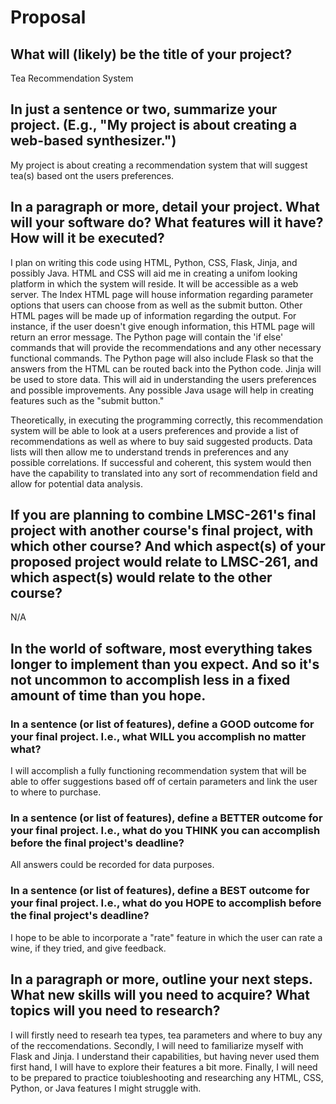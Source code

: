 # Proposal

## What will (likely) be the title of your project?

Tea Recommendation System

## In just a sentence or two, summarize your project. (E.g., "My project is about creating a web-based synthesizer.")

My project is about creating a recommendation system that will suggest tea(s) based ont the users preferences.

## In a paragraph or more, detail your project. What will your software do? What features will it have? How will it be executed?

I plan on writing this code using HTML, Python, CSS, Flask, Jinja, and possibly Java. HTML and CSS will aid me in creating a unifom looking platform in which the system will reside. It will be accessible as a web server. The Index HTML page will house information regarding parameter options that users can choose from as well as the submit button. Other HTML pages will be made up of information regarding the output. For instance, if the user doesn't give enough information, this HTML page will return an error message. The Python page will contain the 'if else' commands that will provide the recommendations and any other necessary functional commands. The Python page will also include Flask so that the answers from the HTML can be routed back into the Python code. Jinja will be used to store data. This will aid in understanding the users preferences and possible improvements. Any possible Java usage will help in creating features such as the "submit button."

Theoretically, in executing the programming correctly, this recommendation system will be able to look at a users preferences and provide a list of recommendations as well as where to buy said suggested products. Data lists will then allow me to understand trends in preferences and any possible correlations. If successful and coherent, this system would then have the capability to translated into any sort of recommendation field and allow for potential data analysis. 

## If you are planning to combine LMSC-261's final project with another course's final project, with which other course? And which aspect(s) of your proposed project would relate to LMSC-261, and which aspect(s) would relate to the other course?

N/A

## In the world of software, most everything takes longer to implement than you expect. And so it's not uncommon to accomplish less in a fixed amount of time than you hope.

### In a sentence (or list of features), define a GOOD outcome for your final project. I.e., what WILL you accomplish no matter what?

I will accomplish a fully functioning recommendation system that will be able to offer suggestions based off of certain parameters and link the user to where to purchase.

### In a sentence (or list of features), define a BETTER outcome for your final project. I.e., what do you THINK you can accomplish before the final project's deadline?

All answers could be recorded for data purposes. 

### In a sentence (or list of features), define a BEST outcome for your final project. I.e., what do you HOPE to accomplish before the final project's deadline?

I hope to be able to incorporate a "rate" feature in which the user can rate a wine, if they tried, and give feedback. 

## In a paragraph or more, outline your next steps. What new skills will you need to acquire? What topics will you need to research?

I will firstly need to researh tea types, tea parameters and where to buy any of the reccomendations. Secondly, I will need to familiarize myself with Flask and Jinja. I understand their capabilities, but having never used them first hand, I will have to explore their features a bit more. Finally, I will need to be prepared to practice toiubleshooting and researching any HTML, CSS, Python, or Java features I might struggle with. 
